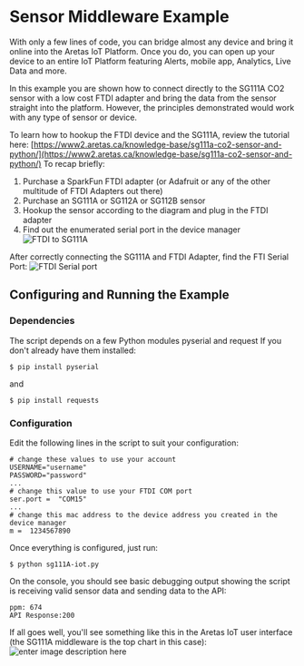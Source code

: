 # Sensor Middleware Example

With only a few lines of code, you can bridge almost any device and bring it online into the Aretas IoT Platform. Once you do, you can open up your device to an entire IoT Platform featuring Alerts, mobile app, Analytics, Live Data and more. 

In this example you are shown how to connect directly to the SG111A CO2 sensor with a low cost FTDI adapter and bring the data from the sensor straight into the platform. However, the principles demonstrated would work with any type of sensor or device. 

To learn how to hookup the FTDI device and the SG111A, review the tutorial here: [https://www2.aretas.ca/knowledge-base/sg111a-co2-sensor-and-python/](https://www2.aretas.ca/knowledge-base/sg111a-co2-sensor-and-python/)
To recap briefly: 
1. Purchase a SparkFun FTDI adapter (or Adafruit or any of the other multitude of FTDI Adapters out there)
2. Purchase an SG111A or SG112A or SG112B sensor
3. Hookup the sensor according to the diagram and plug in the FTDI adapter
4. Find out the enumerated serial port in the device manager
![FTDI to SG111A](https://www2.aretas.ca/wp-content/uploads/2019/11/FTDI-SG111A-Hookup.png)

After correctly connecting the SG111A and FTDI Adapter, find the FTI Serial Port:
![FTDI Serial port](https://www2.aretas.ca/wp-content/uploads/2019/11/windows-device-manager-usb-port.jpg)

## Configuring and Running the Example

### Dependencies
The script depends on a few Python modules
pyserial and request
If you don't already have them installed:

    $ pip install pyserial
and

    $ pip install requests

### Configuration
Edit the following lines in the script to suit your configuration:

    # change these values to use your account
    USERNAME="username"
    PASSWORD="password"
    ...
    # change this value to use your FTDI COM port
    ser.port =  "COM15"
    ...
    # change this mac address to the device address you created in the device manager
    m =  1234567890
Once everything is configured, just run:

    $ python sg111A-iot.py
On the console, you should see basic debugging output showing the script is receiving valid sensor data and sending data to the API:

    ppm: 674
    API Response:200

If all goes well, you'll see something like this in the Aretas IoT user interface (the SG111A middleware is the top chart in this case):
![enter image description here](http://www2.aretas.ca/wp-content/uploads/2019/11/SG111A-Python-Live-Data.png)





